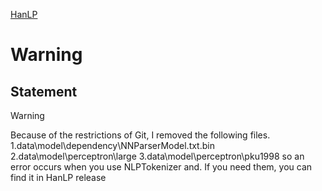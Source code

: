 [HanLP](https://github.com/hankcs/HanLP)

# Warning

## Statement

> [!WARNING]
> Because of the restrictions of Git, I removed the following files.
> 1.data\model\dependency\NNParserModel.txt.bin
> 2.data\model\perceptron\large
> 3.data\model\perceptron\pku1998
> so an error occurs when you use NLPTokenizer and. If you need them, you can find it in HanLP release